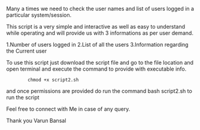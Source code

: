 Many a times we need to check the user names and list of users logged in a particular system/session.

This script is a very simple and interactive as well as easy to understand while operating and will provide us with 3 informations as per user demand.

1.Number of users logged in
2.List of all the users
3.Information regarding the Current user

To use this script just download the script file and go to the file location and open terminal and execute the command to provide with executable info.

			chmod +x script2.sh

and once permissions are provided do run the command 
			bash script2.sh 
to run the script

Feel free to connect with Me in case of any query.

Thank you 
Varun Bansal

